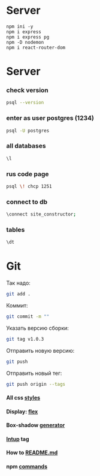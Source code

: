 <!-- Ctrl + Shift + V <- preview -->
# Server
```
npm ini -y
npm i express
npm i express pg
npm -D nodemon
npm i react-router-dom
```

# Server
### check version
```bash
psql --version
```
### enter as user postgres (1234)
```bash
psql -U postgres
```
### all databases
```bash
\l
```
### rus code page
```bash
psql \! chcp 1251
```
### connect to db
```bash
\connect site_constructor;
```
### tables
```bash
\dt
```

# Git
Так надо:
```bash
git add .
```

Коммит:
```bash
git commit -m ""
```

Указать версию сборки:
```bash
git tag v1.0.3
```

Отправить новую версию:
```bash
git push
```

Отправить новый тег:
```bash
git push origin --tags
```

#### All css [styles](https://htmlweb.ru/css/styles1.php)
#### Display: [flex](https://habr.com/ru/post/467049/)
#### Box-shadow [generator](https://active-vision.ru/icon/box-shadow/)
#### [Intup](https://developer.mozilla.org/ru/docs/Web/HTML/Element/Input) tag
#### How to [README.md](https://texterra.ru/blog/ischerpyvayushchaya-shpargalka-po-sintaksisu-razmetki-markdown-na-zametku-avtoram-veb-razrabotchikam.html "MD syntax")
#### npm [commands](https://gist.github.com/devrafalko/c0b1fca75732fcbf001f28e6d2f08c70)
